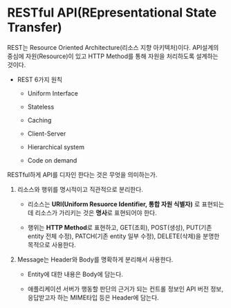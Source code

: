 # RESTful API(REpresentational State Transfer)

REST는 Resource Oriented Architecture(리소스 지향 아키텍처)이다. API설계의 중심에 자원(Resource)이 있고 HTTP Method를 통해 자원을 처리하도록 설계하는 것이다.

- REST 6가지 원칙
  
  - Uniform Interface
  
  - Stateless
  
  - Caching
  
  - Client-Server
  
  - Hierarchical system
  
  - Code on demand

RESTful하게 API를 디자인 한다는 것은 무엇을 의미하는가.

1. 리소스와 행위를 명시적이고 직관적으로 분리한다.
   
   - 리소스는 **URI(Uniform Resuorce Identifier, 통합 자원 식별자)** 로 표현되는데 리소스가 가리키는 것은 **명사**로 표현되어야 한다.
   
   - 행위는 **HTTP Method**로 표현하고, GET(조회), POST(생성), PUT(기존 entity 전체 수정), PATCH(기존 entity 일부 수정), DELETE(삭제)을 분명한 목적으로 사용한다.

2. Message는 Header와 Body를 명확하게 분리해서 사용한다.
   
   - Entity에 대한 내용은 Body에 담는다.
   
   - 애플리케이션 서버가 행동할 판단의 근거가 되는 컨트롤 정보인 API 버전 정보, 응답받고자 하는 MIME타입 등은 Header에 담는다.


